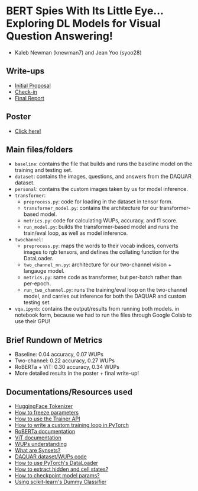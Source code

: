 # BERT Spies With Its Little Eye... Exploring DL Models for Visual Question Answering! 
- Kaleb Newman (knewman7) and Jean Yoo (syoo28)

## Write-ups
- [Initial Proposal](https://docs.google.com/document/d/1Z4r1GkDDwVOqxmIV4XX5k4O0qltpDV-t1r4HskmrpLY/edit?usp=sharing)
- [Check-in](https://docs.google.com/document/d/10-mT3ACLgZQA4HUKl9OeobX3EFiwjnylXC3y7QeCDl0/edit?usp=sharing)
- [Final Report](https://docs.google.com/document/d/1IRxeYBmB52jgfnPeFVLG4XoflD7sOoSPXmC8kn82U40/edit?usp=sharing)

## Poster
- [Click here!](https://docs.google.com/presentation/d/1rihk-RQizOLtd67WkPpp-awQ4Q0Jr8zs/edit?usp=sharing&ouid=107485465646607954788&rtpof=true&sd=true)

## Main files/folders 
- `baseline`: contains the file that builds and runs the baseline model on the training and testing set. 
- `dataset`: contains the images, questions, and answers from the DAQUAR dataset. 
- `personal`: contains the custom images taken by us for model inference. 
- `transformer`:
    - `preprocess.py`: code for loading in the dataset in tensor form. 
    - `transformer_model.py`: contains the architecture for our transformer-based model. 
    -   `metrics.py`: code for calculating WUPs, accuracy, and f1 score. 
    - `run_model.py`: builds the transformer-based model and runs the train/eval loop, as well as model inference. 
- `twochannel`: 
    - `preprocess.py`: maps the words to their vocab indices, converts images to rgb tensors, and defines the collating function for the DataLoader. 
    - `two_channel_nn.py`: architecture for our two-channel vision + langauge model. 
    - `metrics.py`: same code as transformer, but per-batch rather than per-epoch. 
    - `run_two_channel.py`: runs the training/eval loop on the two-channel model, and carries out inference for both the DAQUAR and custom testing set. 
- `vqa.ipynb`: contains the output/results from running both models. in notebook form, because we had to run the files through Google Colab to use their GPU! 
## Brief Rundown of Metrics 
- Baseline: 0.04 accuracy, 0.07 WUPs
- Two-channel: 0.22 accuracy, 0.27 WUPs
- RoBERTa + ViT: 0.30 accuracy, 0.34 WUPs
- More detailed results in the poster + final write-up! 
## Documentations/Resources used 
- [HuggingFace Tokenizer](https://huggingface.co/transformers/v3.0.2/main_classes/tokenizer.html)
- [How to freeze parameters](https://discuss.huggingface.co/t/how-to-freeze-layers-using-trainer/4702)
- [How to use the Trainer API](https://huggingface.co/course/chapter3/3?fw=pt)
- [How to write a custom training loop in PyTorch](https://pytorch.org/tutorials/beginner/introyt/trainingyt.html)
- [RoBERTa documentation](https://huggingface.co/docs/transformers/model_doc/roberta)
- [ViT documentation](https://huggingface.co/docs/transformers/model_doc/vit)
- [WUPs understanding](https://blog.thedigitalgroup.com/words-similarityrelatedness-using-wupalmer-algorithm#:~:text=The%20Wu%20%26%20Palmer%20calculates%20relatedness,)
- [What are Synsets?](https://www.nltk.org/howto/wordnet.html)
- [DAQUAR dataset/WUPs code](https://www.mpi-inf.mpg.de/departments/computer-vision-and-machine-learning/research/vision-and-language/visual-turing-challenge/)
- [How to use PyTorch's DataLoader](https://pytorch.org/docs/stable/data.html)
- [How to extract hidden and cell states?](https://discuss.pytorch.org/t/retrieving-hidden-and-cell-states-from-lstm-in-a-language-model/34989/5)
- [How to checkpoint model params?](https://huggingface.co/docs/accelerate/usage_guides/checkpoint)
- [Using scikit-learn's Dummy Classifier](https://scikit-learn.org/0.24/modules/generated/sklearn.dummy.DummyClassifier.html)
